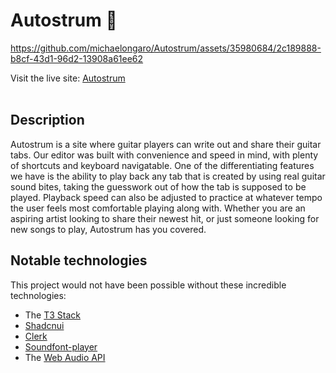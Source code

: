 # Autostrum 🎸

https://github.com/michaelongaro/Autostrum/assets/35980684/2c189888-b8cf-43d1-96d2-13908a61ee62

Visit the live site: [Autostrum](https://www.autostrum.com/)
<br></br>

## Description

Autostrum is a site where guitar players can write out and share their guitar tabs. Our editor was built with convenience and speed in mind, with plenty of shortcuts and keyboard navigatable. One of the differentiating features we have is the ability to play back any tab that is created by using real guitar sound bites, taking the guesswork out of how the tab is supposed to be played. Playback speed can also be adjusted to practice at whatever tempo the user feels most comfortable playing along with. Whether you are an aspiring artist looking to share their newest hit, or just someone looking for new songs to play, Autostrum has you covered.

## Notable technologies

This project would not have been possible without these incredible technologies:

- The [T3 Stack](https://create.t3.gg/)
- [Shadcnui](https://ui.shadcn.com/)
- [Clerk](https://clerk.com/)
- [Soundfont-player](https://github.com/danigb/soundfont-player)
- The [Web Audio API](https://developer.mozilla.org/en-US/docs/Web/API/Web_Audio_API)
